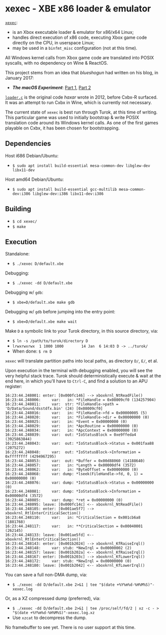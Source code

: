 # xexec - XBE x86 loader & emulator
[`xexec`](https://github.com/haxar/xexec):
* is an Xbox executable loader & emulator for x86/x64 Linux;
* handles direct execution of x86 code, executing Xbox game code directly on the CPU, in userspace Linux;
* may be used in a `binfmt_misc` configuration (not at this time).

All Windows kernel calls from Xbox game code are translated into POSIX syscalls, with no dependency on Wine & ReactOS.

This project stems from an idea that _blueshogun_ had written on his blog, in January 2017:
* _**The macOS Experiment**_: [Part 1](http://shogun3d-cxbx.blogspot.com/2017/01/the-macos-experiment-part-1.html), [Part 2](http://shogun3d-cxbx.blogspot.com/2017/01/around-beginning-of-new-year-i.html)

[`loader.c`](https://github.com/haxar/cxbx-shogun/blob/wine/build/wine/loader.c) is the original code _haxar_ wrote in 2012, before Cxbx-R surfaced. It was an attempt to run Cxbx in Wine, which is currently not necessary.

The current state of `xexec` is best run through Turok, at this time of writing. This particular game was used to initially bootstrap & write POSIX translation code around its Windows kernel calls. As one of the first games playable on Cxbx, it has been chosen for bootstrapping.

## Dependencies
Host i686 Debian/Ubuntu:
* `$ sudo apt install build-essential mesa-common-dev libglew-dev libx11-dev`

Host amd64 Debian/Ubuntu:
* `$ sudo apt install build-essential gcc-multilib mesa-common-dev:i386 libglew-dev:i386 libx11-dev:i386`

## Building
* `$ cd xexec/`
* `$ make`

## Execution
Standalone:
* `$ ./xexec D/default.xbe`

Debugging:
* `$ ./xexec -dd D/default.xbe`

Debugging w/ `gdb`:
* `$ xbe=D/default.xbe make gdb`

Debugging w/ `gdb` before jumping into the entry point:
* `$ xbe=D/default.xbe make wait`

Make `D` a symbolic link to your Turok directory, in this source directory, via:
* `$ ln -s /path/to/turok/directory D`
* `lrwxrwxrwx  1 1000 1000        14 Jan  6 14:03 D -> ../turok/`
* When done: `$ rm D`

`xexec` will translate partition paths into local paths, as directory `D/`, `E/`, et al.

Upon execution in the terminal with debugging enabled, you will see the very helpful stack trace. Turok should deterministically execute & wait at the end here, in which you'll have to `Ctrl-C`, and find a solution to an APU register:
```
16:23:44.248001: enter: [0x000fc146] --> xboxkrnl_NtReadFile()
16:23:44.248006:     var:   in: *FileHandle = 0x08009cf0 (134257904)
16:23:44.248011:     var:  str: *FileHandle->path = 'D/Data/Sound/dsstdfx.bin' (24) [0x08009cf0]
16:23:44.248016:     var:   in: *FileHandle->fd = 0x00000005 (5)
16:23:44.248020:     var:   in: *FileHandle->dir = 0x00000000 (0)
16:23:44.248025:     var:   in: *Event = 0x00000000 (0)
16:23:44.248029:     var:   in: *ApcRoutine = 0x00000000 (0)
16:23:44.248034:     var:   in: *ApcContext = 0x00000000 (0)
16:23:44.248039:     var:  out: *IoStatusBlock = 0xe9ffeda4 (3925863844)
16:23:44.248043:     var:  out: *IoStatusBlock->Status = 0x001faa88 (2075272)
16:23:44.248048:     var:  out: *IoStatusBlock->Information = 0xffffffff (4294967295)
16:23:44.248053:     var:  out: *Buffer = 0x00d88060 (14188640)
16:23:44.248057:     var:   in: *Length = 0x00000df4 (3572)
16:23:44.248062:     var:   in: *ByteOffset = 0x00000000 (0)
16:23:44.248068:     var: dump: *lseek(FileHandle->fd, 0, 1) = 0x00000000 (0)
16:23:44.248076:     var: dump: *IoStatusBlock->Status = 0x00000000 (0)
16:23:44.248081:     var: dump: *IoStatusBlock->Information = 0x00000df4 (3572)
16:23:44.248085:     var: dump: *ret = 0x00000000 (0)
16:23:44.248095: leave: [0x000fc14c] <-- xboxkrnl_NtReadFile()
16:23:44.248105: enter: [0x001ae5f7] --> xboxkrnl_RtlEnterCriticalSection()
16:23:44.248110:     var:   in: *CriticalSection = 0x001cb6a8 (1881768)
16:23:44.248117:     var:   in: **CriticalSection = 0x00040001 (262145)
16:23:44.248133: leave: [0x001ae5fd] <-- xboxkrnl_RtlEnterCriticalSection()
16:23:44.248143: enter: [0x001b2024] --> xboxkrnl_KfRaiseIrql()
16:23:44.248148:     var: stub: *NewIrql = 0x00000002 (2)
16:23:44.248157: leave: [0x001b202a] <-- xboxkrnl_KfRaiseIrql()
16:23:44.248167: enter: [0x001b203c] --> xboxkrnl_KfLowerIrql()
16:23:44.248172:     var: stub: *NewIrql = 0x00000000 (0)
16:23:44.248180: leave: [0x001b2042] <-- xboxkrnl_KfLowerIrql()
```
You can save a full non-DMA dump, via:
* `$ ./xexec -dd D/default.xbe 2>&1 | tee "$(date +%Y%m%d-%H%M%S)"-xexec.log`

Or, as a XZ compressed dump (preferred), via:
* `$ ./xexec -dd D/default.xbe 2>&1 | tee /proc/self/fd/2 | xz -c - > "$(date +%Y%m%d-%H%M%S)"-xexec.log.xz`
* Use `xzcat` to decompress the dump.

No framebuffer to see yet. There is no user support at this time.
